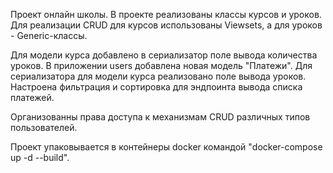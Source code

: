 Проект онлайн школы.
В проекте реализованы классы курсов и уроков. 
Для реализации CRUD для курсов использованы Viewsets, а для уроков - Generic-классы.

Для модели курса добавлено в сериализатор поле вывода количества уроков.
В приложении users добавлена новая модель "Платежи".
Для сериализатора для модели курса реализовано поле вывода уроков.
Настроена фильтрация и сортировка для эндпоинта вывода списка платежей.

Организованны права доступа к механизмам CRUD различных типов пользователей.

Проект упаковывается в контейнеры docker командой "docker-compose up -d --build".
